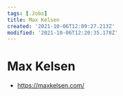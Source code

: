 ```yaml
---
tags: [.Jobs]
title: Max Kelsen
created: '2021-10-06T12:09:27.213Z'
modified: '2021-10-06T12:20:35.178Z'
---
```


# Max Kelsen

* https://maxkelsen.com/
